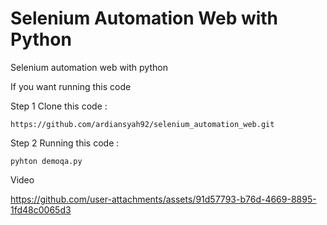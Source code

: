 # Selenium Automation Web with Python

Selenium automation web with python

If you want running this code

Step 1 Clone this code :

    https://github.com/ardiansyah92/selenium_automation_web.git

Step 2 Running this code :

    pyhton demoqa.py

Video


https://github.com/user-attachments/assets/91d57793-b76d-4669-8895-1fd48c0065d3

